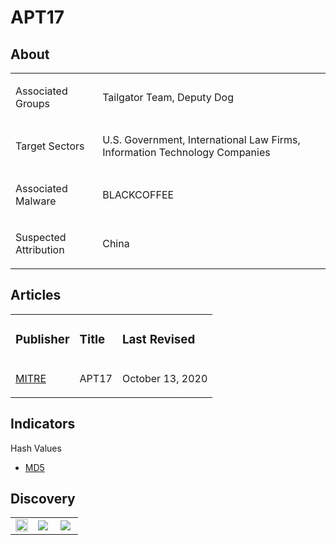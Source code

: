 # APT17

## About
<table>
  <tr>
    <td>
      <p>Associated Groups</p>
    </td>
    <td>
      <p>Tailgator Team, Deputy Dog</p>
    </td>
  </tr>
  <tr>
    <td>
      <p>Target Sectors</p>
    </td>
    <td>
      <p>U.S. Government, International Law Firms, Information Technology Companies</p>
    </td>
  </tr>
  <tr>
    <td>
      <p>Associated Malware</p>
    </td>
    <td>
      <p>BLACKCOFFEE</p>
    </td>
  </tr>
  <tr>
    <td>
      <p>Suspected Attribution</p>
    </td>
    <td>
      <p>China</p>
    </td>
  </tr>
</table>

## Articles
<table>
  <tr>
    <td>
      <h3>Publisher</h3>
    </td>
    <td>
      <h3>Title</h3>
    </td>
    <td>
      <h3>Last Revised</h3>
    </td>
  </tr>
  <tr>
    <td>
      <a href="https://attack.mitre.org/groups/G0025/">MITRE</a>
    </td>
    <td>
      <p>APT17</p>
    </td>
    <td>
      <p>October 13, 2020</p>
    </td>
  </tr>
</table>



## Indicators
Hash Values
- <a href="https://github.com/PudgyDragon/IOCs/blob/main/All/APT17/samples.md5">MD5</a>

## Discovery
<table>
  <tr>
    <td width="33.3%">
      <a href="https://github.com/PudgyDragon/IOCs/blob/main/All/APT17/snort.rules"><img src="https://upload.wikimedia.org/wikipedia/en/3/3a/Snort_ids_logo.png" width="100%"></a>
    </td>
    <td width="33.3%">
      <a href="https://github.com/PudgyDragon/IOCs/blob/main/All/APT17/rules.yara"><img src="https://countuponsecurity.com/wp-content/uploads/2016/03/yara-logo.jpg"></a>
    </td>
    <td width="33.3%">
      <a href="https://github.com/PudgyDragon/IOCs/blob/main/All/APT17/sigma.yml"><img src="https://kravensecurity.com/wp-content/uploads/2023/11/sigma-logo-1.png"></a>
    </td>
  </tr>
</table>




